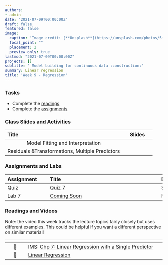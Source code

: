 ```yaml
---
authors:
- admin
date: "2021-07-09T00:00:00Z"
draft: false
featured: false
image:
  caption: 'Image credit: [**Unsplash**](https://unsplash.com/photos/5fNmWej4tAA)'
  focal_point: ""
  placement: 2
  preview_only: true
lastmod: "2021-07-09T00:00:00Z"
projects: []
subtitle: ' Model building for continuous data :construction:'
summary: Linear regression
title: 'Week 9 - Regression'
---
```




### Tasks

- Complete the [readings](/post/09-week/#readings-and-videos)
- Complete the [assignments](/post/09-week/#assignments-and-labs)


### Class Slides and Activities

| <div style="width:250px;text-align:left">Title</div> | <div  style="width:80px;text-align:center">Slides</div> | 
|:---:|:---------------------|
| Model Fitting and Interpretation   | [<span style="color: #4b5357;"><i class="fas fa-desktop fa-lg"></i></span>](https://sta-198-glhlth-298-fall-2022.github.io/website/slides/week-09/w9-l01-fitting-interpretation.html) | 
| Residuals &Transformations, Multiple Predictors   | [<span style="color: #4b5357;"><i class="fas fa-desktop fa-lg"></i></span>](https://sta-198-glhlth-298-fall-2022.github.io/website/slides/week-09/w9-l02-resid-xform-multpred.html) | 





### Assignments and Labs

| <div style="width:120px;text-align:left">Assignment</div> | <div style="width:340px;text-align:left">Title</div> | <div style="width:200px;text-align:left">Due</div> |
|:---|:---|:---|
| Quiz | [Quiz 7](https://sakai.duke.edu) | Sun., 10/23 |
| Lab 7 |[Coming Soon](https://sta-198-glhlth-298-fall-2022.github.io/website/slides/week-02/coming-soon.html)| Friday, 10/28 |




### Readings and Videos

Note: the video this week tracks the lecture topics fairly closely but uses different examples. This could be helpful if you want a different perspective on similar material!

| <div style="width:50px"></div>  | <div style="width:420px"></div>  |  <div style="width:200px"></div> |
|:---:|:---|:---:|
| :open_book: | IMS: [Chp 7: Linear Regression with a Single Predictor](https://openintro-ims.netlify.app/model-slr.html) | **Required** |
| :movie_camera: |[Linear Regression](https://www.youtube.com/watch?v=69U92Q3pwnA) | **Optional** |








